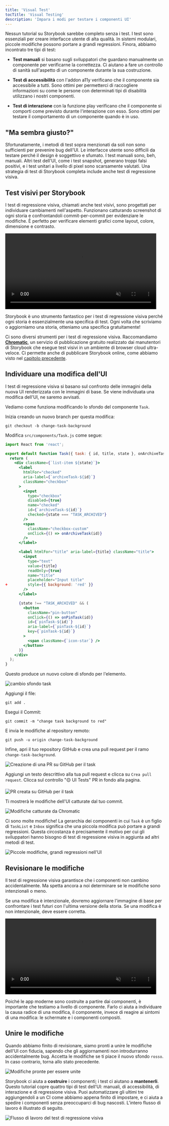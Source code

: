 ```yaml
---
title: 'Visual Test'
tocTitle: 'Visual Testing'
description: 'Impara i modi per testare i componenti UI'
---
```


Nessun tutorial su Storybook sarebbe completo senza i test. I test sono essenziali per creare interfacce utente di alta qualità. In sistemi modulari, piccole modifiche possono portare a grandi regressioni. Finora, abbiamo incontrato tre tipi di test:

- **Test manuali** si basano sugli sviluppatori che guardano manualmente un componente per verificarne la correttezza. Ci aiutano a fare un controllo di sanità sull'aspetto di un componente durante la sua costruzione.

- **Test di accessibilità** con l'addon a11y verificano che il componente sia accessibile a tutti. Sono ottimi per permetterci di raccogliere informazioni su come le persone con determinati tipi di disabilità utilizzano i nostri componenti.

- **Test di interazione** con la funzione play verificano che il componente si comporti come previsto durante l'interazione con esso. Sono ottimi per testare il comportamento di un componente quando è in uso.

## "Ma sembra giusto?"

Sfortunatamente, i metodi di test sopra menzionati da soli non sono sufficienti per prevenire bug dell'UI. Le interfacce utente sono difficili da testare perché il design è soggettivo e sfumato. I test manuali sono, beh, manuali. Altri test dell'UI, come i test snapshot, generano troppi falsi positivi, e i test unitari a livello di pixel sono scarsamente valutati. Una strategia di test di Storybook completa include anche test di regressione visiva.

## Test visivi per Storybook

I test di regressione visiva, chiamati anche test visivi, sono progettati per individuare cambiamenti nell'aspetto. Funzionano catturando screenshot di ogni storia e confrontandoli commit-per-commit per evidenziare le modifiche. È perfetto per verificare elementi grafici come layout, colore, dimensione e contrasto.

<video autoPlay muted playsInline loop style="width:480px; margin: 0 auto;">
  <source
    src="/intro-to-storybook/visual-regression-testing.mp4"
    type="video/mp4"
  />
</video>

Storybook è uno strumento fantastico per i test di regressione visiva perché ogni storia è essenzialmente una specifica di test. Ogni volta che scriviamo o aggiorniamo una storia, otteniamo una specifica gratuitamente!

Ci sono diversi strumenti per i test di regressione visiva. Raccomandiamo [**Chromatic**](https://www.chromatic.com/?utm_source=storybook_website&utm_medium=link&utm_campaign=storybook), un servizio di pubblicazione gratuito realizzato dai manutentori di Storybook che esegue test visivi in un ambiente di browser cloud ultra-veloce. Ci permette anche di pubblicare Storybook online, come abbiamo visto nel [capitolo precedente](/intro-to-storybook/react/en/deploy/).

## Individuare una modifica dell'UI

I test di regressione visiva si basano sul confronto delle immagini della nuova UI renderizzata con le immagini di base. Se viene individuata una modifica dell'UI, ne saremo avvisati.

Vediamo come funziona modificando lo sfondo del componente `Task`.

Inizia creando un nuovo branch per questa modifica:

```shell
git checkout -b change-task-background
```

Modifica `src/components/Task.js` come segue:

```diff:title=src/components/Task.jsx
import React from 'react';

export default function Task({ task: { id, title, state }, onArchiveTask, onPinTask }) {
  return (
    <div className={`list-item ${state}`}>
      <label
        htmlFor="checked"
        aria-label={`archiveTask-${id}`}
        className="checkbox"
      >
        <input
          type="checkbox"
          disabled={true}
          name="checked"
          id={`archiveTask-${id}`}
          checked={state === "TASK_ARCHIVED"}
        />
        <span
          className="checkbox-custom"
          onClick={() => onArchiveTask(id)}
        />
      </label>

      <label htmlFor="title" aria-label={title} className="title">
        <input
          type="text"
          value={title}
          readOnly={true}
          name="title"
          placeholder="Input title"
+         style={{ background: 'red' }}
        />
      </label>

      {state !== "TASK_ARCHIVED" && (
        <button
          className="pin-button"
          onClick={() => onPinTask(id)}
          id={`pinTask-${id}`}
          aria-label={`pinTask-${id}`}
          key={`pinTask-${id}`}
        >
          <span className={`icon-star`} />
        </button>
      )}
    </div>
  );
}
```

Questo produce un nuovo colore di sfondo per l'elemento.

![cambio sfondo task](/intro-to-storybook/chromatic-task-change-7-0.png)

Aggiungi il file:

```shell
git add .
```

Esegui il Commit:

```shell
git commit -m "change task background to red"
```

E invia le modifiche al repository remoto:

```shell
git push -u origin change-task-background
```

Infine, apri il tuo repository GitHub e crea una pull request per il ramo `change-task-background`.

![Creazione di una PR su GitHub per il task](/github/pull-request-background.png)

Aggiungi un testo descrittivo alla tua pull request e clicca su `Crea pull request`. Clicca sul controllo "🟡 UI Tests" PR in fondo alla pagina.

![PR creata su GitHub per il task](/github/pull-request-background-ok.png)

Ti mostrerà le modifiche dell'UI catturate dal tuo commit.

![Modifiche catturate da Chromatic](/intro-to-storybook/chromatic-catch-changes.png)

Ci sono molte modifiche! La gerarchia dei componenti in cui `Task` è un figlio di `TaskList` e `Inbox` significa che una piccola modifica può portare a grandi regressioni. Questa circostanza è precisamente il motivo per cui gli sviluppatori hanno bisogno di test di regressione visiva in aggiunta ad altri metodi di test.

![Piccole modifiche, grandi regressioni nell'UI](/intro-to-storybook/minor-major-regressions.gif)

## Revisionare le modifiche

Il test di regressione visiva garantisce che i componenti non cambino accidentalmente. Ma spetta ancora a noi determinare se le modifiche sono intenzionali o meno.

Se una modifica è intenzionale, dovremo aggiornare l'immagine di base per confrontare i test futuri con l'ultima versione della storia. Se una modifica è non intenzionale, deve essere corretta.

<video autoPlay muted playsInline loop style="width:480px; margin: 0 auto;">
  <source
    src="/intro-to-storybook/website-workflow-review-merge-optimized.mp4"
    type="video/mp4"
  />
</video>

Poiché le app moderne sono costruite a partire dai componenti, è importante che testiamo a livello di componente. Farlo ci aiuta a individuare la causa radice di una modifica, il componente, invece di reagire ai sintomi di una modifica: le schermate e i componenti compositi.

## Unire le modifiche

Quando abbiamo finito di revisionare, siamo pronti a unire le modifiche dell'UI con fiducia, sapendo che gli aggiornamenti non introdurranno accidentalmente bug. Accetta le modifiche se ti piace il nuovo sfondo `rosso`. In caso contrario, torna allo stato precedente.

![Modifiche pronte per essere unite](/intro-to-storybook/chromatic-review-finished.png)

Storybook ci aiuta a **costruire** i componenti; i test ci aiutano a **mantenerli**. Questo tutorial copre quattro tipi di test dell'UI: manuali, di accessibilità, di interazione e di regressione visiva. Puoi automatizzare gli ultimi tre aggiungendoli a un CI come abbiamo appena finito di impostare, e ci aiuta a spedire i componenti senza preoccuparci di bug nascosti. L'intero flusso di lavoro è illustrato di seguito.

![Flusso di lavoro del test di regressione visiva](/intro-to-storybook/cdd-review-workflow.png)
